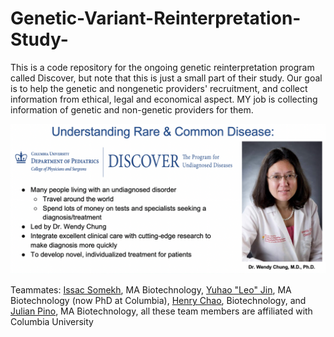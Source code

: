 # Genetic-Variant-Reinterpretation-Study-
This is a code repository for the ongoing genetic reinterpretation program called Discover, but note that this is just a small part of their study. Our goal is to help the genetic and nongenetic providers' recruitment, and collect information from ethical, legal and economical aspect. MY job is collecting information of genetic and non-genetic providers for them.

<img src='https://github.com/RosalieZhu/Genetic-Variant-Reinterpretation-Study-/blob/master/img/intro.png'>

Teammates:
[Issac Somekh](https://www.linkedin.com/in/isaac-somekh/), MA Biotechnology, [Yuhao "Leo" Jin](https://biology.columbia.edu/people/jin), MA Biotechnology (now PhD at Columbia), [Henry Chao](https://www.linkedin.com/in/phchao/), Biotechnology, and [Julian Pino](https://www.linkedin.com/in/julian-pino-8a8s/), MA Biotechnology, all these team members are affiliated with Columbia University
